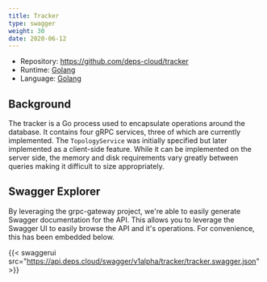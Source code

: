```yaml
---
title: Tracker
type: swagger
weight: 30
date: 2020-06-12
---
```


* Repository: https://github.com/deps-cloud/tracker
* Runtime: [Golang](https://golang.org/)
* Language: [Golang](https://golang.org/)

## Background

The tracker is a Go process used to encapsulate operations around the database.
It contains four gRPC services, three of which are currently implemented.
The `TopologyService` was initially specified but later implemented as a client-side feature.
While it can be implemented on the server side, the memory and disk requirements vary greatly between queries making it difficult to size appropriately.

## Swagger Explorer

By leveraging the grpc-gateway project, we're able to easily generate Swagger documentation for the API.
This allows you to leverage the Swagger UI to easily browse the API and it's operations.
For convenience, this has been embedded below.

{{< swaggerui src="https://api.deps.cloud/swagger/v1alpha/tracker/tracker.swagger.json" >}}

